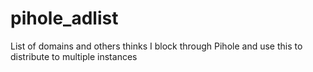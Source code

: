 # pihole_adlist
List of domains and others thinks I block through Pihole and use this to distribute to multiple instances
